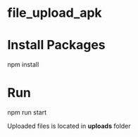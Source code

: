 # file_upload_apk

# Install Packages
npm install

# Run 
npm run start

Uploaded files is located in **uploads** folder 
